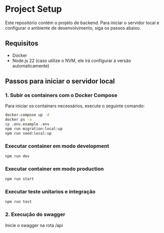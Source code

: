 # Project Setup

Este repositório contém o projeto de backend. Para iniciar o servidor local e configurar o ambiente de desenvolvimento, siga os passos abaixo.

## Requisitos

- Docker
- Node.js 22 (caso utilize o NVM, ele irá configurar a versão automaticamente)

## Passos para iniciar o servidor local

### 1. Subir os containers com o Docker Compose

Para iniciar os containers necessários, execute o seguinte comando:

```bash
docker-compose up -d
docker ps -a
cp .env.example .env
npm run migration:local:up
npm run seed:local:up
```

### Executar container em modo development
```bash
npm run dev
```

### Executar container em modo production
```bash
npm run start
```

### Executar teste unitarios e integração
```bash
npm run test
```
### 2. Execução do swagger

Inicie o swagger na rota /api